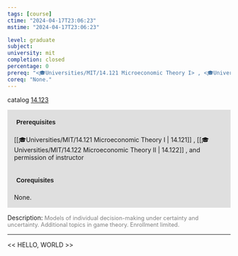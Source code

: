 ```yaml
---
tags: [course]
ctime: "2024-04-17T23:06:23"
mstime: "2024-04-17T23:06:23"

level: graduate
subject: 
university: mit
completion: closed
percentage: 0
prereq: "<🎓Universities/MIT/14.121 Microeconomic Theory I> , <🎓Universities/MIT/14.122 Microeconomic Theory II> , and permission of instructor"
coreq: "None."
---
```


catalog [14.123](http://student.mit.edu/catalog/m14a.html#14.123)

<span style="display: block; padding: 15px; background-color: rgb(100, 100, 100, 0.2);"><font id="m_prereq903_0" style="display: block; font-family: Arial, sans-serif; font-weight: bold; padding: 5px">Prerequisites</font><br><span id="prereq903_0">[[🎓Universities/MIT/14.121 Microeconomic Theory I | 14.121]] , [[🎓Universities/MIT/14.122 Microeconomic Theory II | 14.122]] , and permission of instructor</span></span>
<span style="display: block; padding: 15px; background-color: rgb(100, 100, 100, 0.2);"><font id="m_coreq903_0" style="display: block; font-family: Arial, sans-serif; font-weight: bold; padding: 5px">Corequisites</font><br><span id="coreq903_0">None.</span></span>

<font style="">Description:</font>
<font style="color: grey; font-size: 0.8rem;">Models of individual decision-making under  certainty and uncertainty. Additional topics in  game theory. Enrollment limited.</font>



---

<< HELLO, WORLD >>
